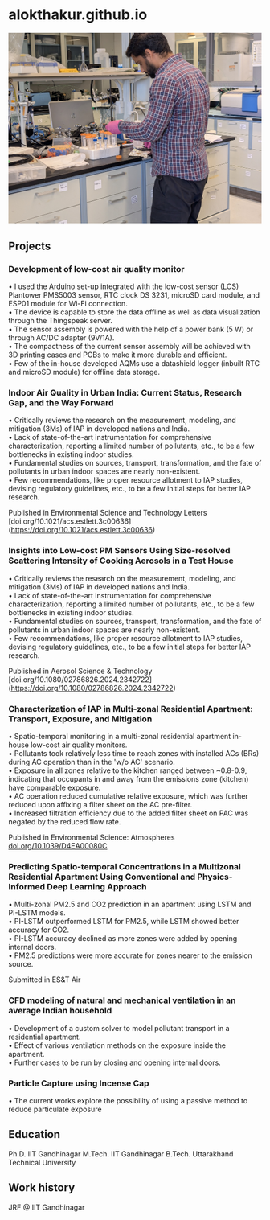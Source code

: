 # alokthakur.github.io
![My Photo](assets/images/PXL_20250410_145612356.jpg)
## Projects

### Development of low-cost air quality monitor
•	I used the Arduino set-up integrated with the low-cost sensor (LCS) Plantower PMS5003 sensor, RTC clock DS 3231, microSD card module, and ESP01 module for Wi-Fi connection.   
•	The device is capable to store the data offline as well as data visualization through the Thingspeak server.  
•	The sensor assembly is powered with the help of a power bank (5 W) or through AC/DC adapter (9V/1A).   
•	The compactness of the current sensor assembly will be achieved with 3D printing cases and PCBs to make it more durable and efficient.   
•	Few of the in-house developed AQMs use a datashield logger (inbuilt RTC and microSD module) for offline data storage.  


### Indoor Air Quality in Urban India: Current Status, Research Gap, and the Way Forward
•	Critically reviews the research on the measurement, modeling, and mitigation (3Ms) of IAP in developed nations and India.  
•	Lack of state-of-the-art instrumentation for comprehensive characterization, reporting a limited number of pollutants, etc., to be a few bottlenecks in existing indoor studies.  
•	Fundamental studies on sources, transport, transformation, and the fate of pollutants in urban indoor spaces are nearly non-existent.  
•	Few recommendations, like proper resource allotment to IAP studies, devising regulatory guidelines, etc., to be a few initial steps for better IAP research.  

Published in Environmental Science and Technology Letters [doi.org/10.1021/acs.estlett.3c00636] (https://doi.org/10.1021/acs.estlett.3c00636)

### Insights into Low-cost PM Sensors Using Size-resolved Scattering Intensity of Cooking Aerosols in a Test House
•	Critically reviews the research on the measurement, modeling, and mitigation (3Ms) of IAP in developed nations and India.  
•	Lack of state-of-the-art instrumentation for comprehensive characterization, reporting a limited number of pollutants, etc., to be a few bottlenecks in existing indoor studies.  
•	Fundamental studies on sources, transport, transformation, and the fate of pollutants in urban indoor spaces are nearly non-existent.  
•	Few recommendations, like proper resource allotment to IAP studies, devising regulatory guidelines, etc., to be a few initial steps for better IAP research.  

Published in Aerosol Science & Technology [doi.org/10.1080/02786826.2024.2342722] (https://doi.org/10.1080/02786826.2024.2342722)

### Characterization of IAP in Multi-zonal Residential Apartment: Transport, Exposure, and Mitigation 
•	Spatio-temporal monitoring in a multi-zonal residential apartment in-house low-cost air quality monitors.  
•	Pollutants took relatively less time to reach zones with installed ACs (BRs) during AC operation than in the 'w/o AC' scenario.  
•	Exposure in all zones relative to the kitchen ranged between ~0.8-0.9, indicating that occupants in and away from the emissions zone (kitchen) have comparable exposure.  
•	AC operation reduced cumulative relative exposure, which was further reduced upon affixing a filter sheet on the AC pre-filter.  
•	Increased filtration efficiency due to the added filter sheet on PAC was negated by the reduced flow rate.  

Published in Environmental Science: Atmospheres [doi.org/10.1039/D4EA00080C](https://doi.org/10.1039/D4EA00080C)

### Predicting Spatio-temporal Concentrations in a Multizonal Residential Apartment Using Conventional and Physics-Informed Deep Learning Approach
•	Multi-zonal PM2.5 and CO2 prediction in an apartment using LSTM and PI-LSTM models.  
•	PI-LSTM outperformed LSTM for PM2.5, while LSTM showed better accuracy for CO2.  
•	PI-LSTM accuracy declined as more zones were added by opening internal doors.  
•	PM2.5 predictions were more accurate for zones nearer to the emission source.  

Submitted in ES&T Air

### CFD modeling of natural and mechanical ventilation in an average Indian household
•	Development of a custom solver to model pollutant transport in a residential apartment.  
•	Effect of various ventilation methods on the exposure inside the apartment.  
•	Further cases to be run by closing and opening internal doors.  

### Particle Capture using Incense Cap
•	The current works explore the possibility of using a passive method to reduce particulate exposure


## Education
Ph.D. IIT Gandhinagar
M.Tech. IIT Gandhinagar
B.Tech. Uttarakhand Technical University

## Work history
JRF @ IIT Gandhinagar


